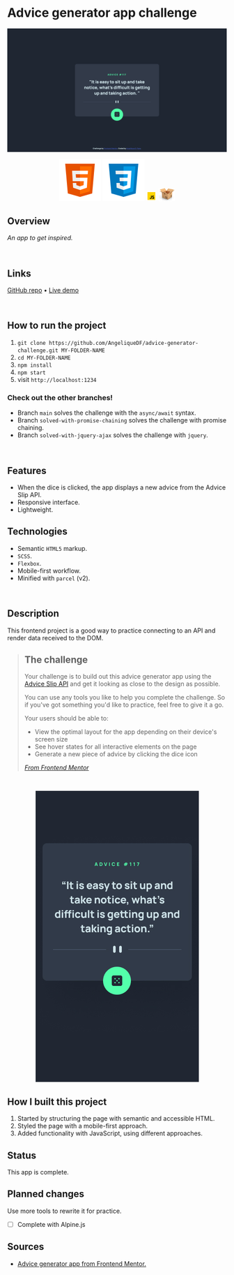# Advice generator app challenge

![Screenshot of the todo app](./src/images/desktop-screenshot.png)

<div align="center">
  <img src="./src/images/logo-html5.svg">
  <img src="./src/images/logo-css3.svg">
  <img width="24px" src="./src/images/logo-javascript-gif.gif">
  <img src="./src/images/logo-parceljs.png">
</div>

## Overview

_An app to get inspired._

<br />

## Links

<p>
<a href="https://github.com/AngeliqueDF/advice-generator-challenge">GitHub repo</a> • 
<a href="https://symphonious-profiterole-31bf3c.netlify.app/">Live demo</a>
</p>

<br />

## How to run the project

1. `git clone https://github.com/AngeliqueDF/advice-generator-challenge.git MY-FOLDER-NAME`
2. `cd MY-FOLDER-NAME`
3. `npm install`
4. `npm start`
5. visit `http://localhost:1234`

### Check out the other branches!

- Branch `main` solves the challenge with the `async/await` syntax.
- Branch `solved-with-promise-chaining` solves the challenge with promise chaining.
- Branch `solved-with-jquery-ajax` solves the challenge with `jquery`.

<br />

## Features

- When the dice is clicked, the app displays a new advice from the Advice Slip API.
- Responsive interface.
- Lightweight.

## Technologies

- Semantic `HTML5` markup.
- `SCSS`.
- `Flexbox`.
- Mobile-first workflow.
- Minified with `parcel` (v2).

<br />

## Description

This frontend project is a good way to practice connecting to an API and render data received to the DOM.

> ## The challenge
>
> Your challenge is to build out this advice generator app using the [Advice Slip API](https://api.adviceslip.com) and get it looking as close to the design as possible.
>
> You can use any tools you like to help you complete the challenge. So if you've got something you'd like to practice, feel free to give it a go.
>
> Your users should be able to:
>
> - View the optimal layout for the app depending on their device's screen size
> - See hover states for all interactive elements on the page
> - Generate a new piece of advice by clicking the dice icon
>
> _[From Frontend Mentor](https://www.frontendmentor.io/challenges/advice-generator-app-QdUG-13db)_

<br />

<p align="center">
<img width="375" width="667" src="./images/../src/design/mobile-design.jpg">
</p>

## How I built this project

1.  Started by structuring the page with semantic and accessible HTML.
2.  Styled the page with a mobile-first approach.
3.  Added functionality with JavaScript, using different approaches.

## Status

This app is complete.

## Planned changes

Use more tools to rewrite it for practice.

- [ ] Complete with Alpine.js

## Sources

- [Advice generator app from Frontend Mentor.](https://www.frontendmentor.io/challenges/advice-generator-app-QdUG-13db)
